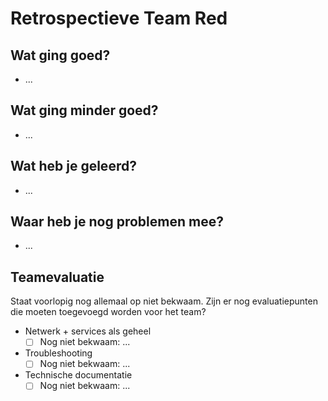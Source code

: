 # Retrospectieve Team Red 

## Wat ging goed?
- ... 


## Wat ging minder goed?
- ... 

## Wat heb je geleerd?
- ... 

## Waar heb je nog problemen mee?
- ... 

## Teamevaluatie
Staat voorlopig nog allemaal op niet bekwaam. Zijn er nog evaluatiepunten die moeten toegevoegd worden voor het team?  
- Netwerk + services als geheel
  - [ ] Nog niet bekwaam: ...
- Troubleshooting
  - [ ] Nog niet bekwaam: ...
- Technische documentatie
  - [ ] Nog niet bekwaam: ...  
